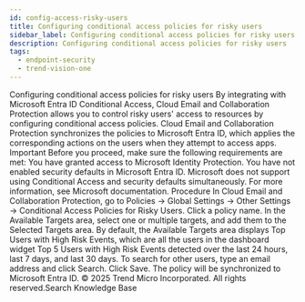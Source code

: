 ```yaml
---
id: config-access-risky-users
title: Configuring conditional access policies for risky users
sidebar_label: Configuring conditional access policies for risky users
description: Configuring conditional access policies for risky users
tags:
  - endpoint-security
  - trend-vision-one
---
```


 Configuring conditional access policies for risky users By integrating with Microsoft Entra ID Conditional Access, Cloud Email and Collaboration Protection allows you to control risky users' access to resources by configuring conditional access policies. Cloud Email and Collaboration Protection synchronizes the policies to Microsoft Entra ID, which applies the corresponding actions on the users when they attempt to access apps. Important Before you proceed, make sure the following requirements are met: You have granted access to Microsoft Identity Protection. You have not enabled security defaults in Microsoft Entra ID. Microsoft does not support using Conditional Access and security defaults simultaneously. For more information, see Microsoft documentation. Procedure In Cloud Email and Collaboration Protection, go to Policies → Global Settings → Other Settings → Conditional Access Policies for Risky Users. Click a policy name. In the Available Targets area, select one or multiple targets, and add them to the Selected Targets area. By default, the Available Targets area displays Top Users with High Risk Events, which are all the users in the dashboard widget Top 5 Users with High Risk Events detected over the last 24 hours, last 7 days, and last 30 days. To search for other users, type an email address and click Search. Click Save. The policy will be synchronized to Microsoft Entra ID. © 2025 Trend Micro Incorporated. All rights reserved.Search Knowledge Base